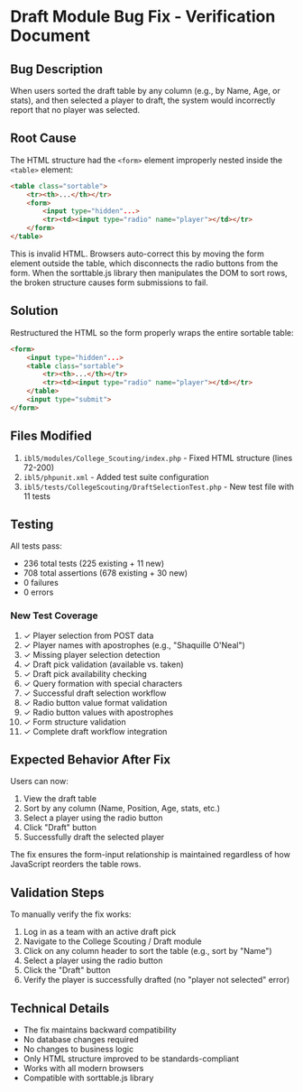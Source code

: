 # Draft Module Bug Fix - Verification Document

## Bug Description
When users sorted the draft table by any column (e.g., by Name, Age, or stats), and then selected a player to draft, the system would incorrectly report that no player was selected.

## Root Cause
The HTML structure had the `<form>` element improperly nested inside the `<table>` element:
```html
<table class="sortable">
    <tr><th>...</th></tr>
    <form>
        <input type="hidden"...>
        <tr><td><input type="radio" name="player"></td></tr>
    </form>
</table>
```

This is invalid HTML. Browsers auto-correct this by moving the form element outside the table, which disconnects the radio buttons from the form. When the sorttable.js library then manipulates the DOM to sort rows, the broken structure causes form submissions to fail.

## Solution
Restructured the HTML so the form properly wraps the entire sortable table:
```html
<form>
    <input type="hidden"...>
    <table class="sortable">
        <tr><th>...</th></tr>
        <tr><td><input type="radio" name="player"></td></tr>
    </table>
    <input type="submit">
</form>
```

## Files Modified
1. `ibl5/modules/College_Scouting/index.php` - Fixed HTML structure (lines 72-200)
2. `ibl5/phpunit.xml` - Added test suite configuration
3. `ibl5/tests/CollegeScouting/DraftSelectionTest.php` - New test file with 11 tests

## Testing
All tests pass:
- 236 total tests (225 existing + 11 new)
- 708 total assertions (678 existing + 30 new)
- 0 failures
- 0 errors

### New Test Coverage
1. ✓ Player selection from POST data
2. ✓ Player names with apostrophes (e.g., "Shaquille O'Neal")
3. ✓ Missing player selection detection
4. ✓ Draft pick validation (available vs. taken)
5. ✓ Draft pick availability checking
6. ✓ Query formation with special characters
7. ✓ Successful draft selection workflow
8. ✓ Radio button value format validation
9. ✓ Radio button values with apostrophes
10. ✓ Form structure validation
11. ✓ Complete draft workflow integration

## Expected Behavior After Fix
Users can now:
1. View the draft table
2. Sort by any column (Name, Position, Age, stats, etc.)
3. Select a player using the radio button
4. Click "Draft" button
5. Successfully draft the selected player

The fix ensures the form-input relationship is maintained regardless of how JavaScript reorders the table rows.

## Validation Steps
To manually verify the fix works:
1. Log in as a team with an active draft pick
2. Navigate to the College Scouting / Draft module
3. Click on any column header to sort the table (e.g., sort by "Name")
4. Select a player using the radio button
5. Click the "Draft" button
6. Verify the player is successfully drafted (no "player not selected" error)

## Technical Details
- The fix maintains backward compatibility
- No database changes required
- No changes to business logic
- Only HTML structure improved to be standards-compliant
- Works with all modern browsers
- Compatible with sorttable.js library

